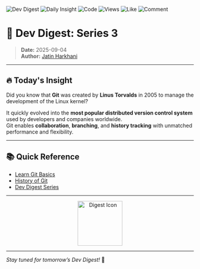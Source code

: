 ![Dev Digest](https://img.shields.io/badge/Dev%20Digest-Series%203-blueviolet?style=for-the-badge)
![Daily Insight](https://img.shields.io/badge/Daily-Insight-yellow?style=flat-square)
![Code](https://img.shields.io/badge/Focus-Development-green?style=flat-square)
![Views](https://visitor-badge.laobi.icu/badge?page_id=jatinharkhani.dev-digest.series3&style=flat-square&color=blue)
![Like](https://img.shields.io/badge/Like-%F0%9F%91%8D-lightgrey?style=flat-square)
![Comment](https://img.shields.io/badge/Comment-%F0%9F%92%AC-lightgrey?style=flat-square)

# 🚀 Dev Digest: Series 3

> **Date:** 2025-09-04  
> **Author:** [Jatin Harkhani](https://github.com/jatinharkhani)

---

## 🔥 Today's Insight

Did you know that **Git** was created by **Linus Torvalds** in 2005 to manage the development of the Linux kernel?

It quickly evolved into the **most popular distributed version control system** used by developers and companies worldwide.  
Git enables **collaboration**, **branching**, and **history tracking** with unmatched performance and flexibility.

---

## 📚 Quick Reference

- [Learn Git Basics](https://www.atlassian.com/git/tutorials/what-is-git)
- [History of Git](https://en.wikipedia.org/wiki/Git)
- [Dev Digest Series](https://github.com/jatinharkhani/dev-digest)

---

<p align="center">
  <img src="https://user-images.githubusercontent.com/12168614/268859265-5a2b0e77-4e32-4f13-9e51-0f8b1a6e1e53.png" width="120" alt="Digest Icon" />
</p> 

---

_Stay tuned for tomorrow’s Dev Digest!_ 🎉
